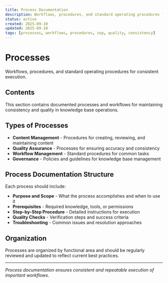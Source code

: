 ```yaml
---
title: Process Documentation
description: Workflows, procedures, and standard operating procedures for consistent execution and quality maintenance
status: active
created: 2025-09-10
updated: 2025-09-10
tags: [processes, workflows, procedures, sop, quality, consistency]
---
```


# Processes

Workflows, procedures, and standard operating procedures for consistent execution.

## Contents

This section contains documented processes and workflows for maintaining consistency and quality in knowledge base operations.

## Types of Processes

- **Content Management** - Procedures for creating, reviewing, and maintaining content
- **Quality Assurance** - Processes for ensuring accuracy and consistency
- **Workflow Management** - Standard procedures for common tasks
- **Governance** - Policies and guidelines for knowledge base management

## Process Documentation Structure

Each process should include:

- **Purpose and Scope** - What the process accomplishes and when to use it
- **Prerequisites** - Required knowledge, tools, or permissions
- **Step-by-Step Procedure** - Detailed instructions for execution
- **Quality Checks** - Verification steps and success criteria
- **Troubleshooting** - Common issues and resolution approaches

## Organization

Processes are organized by functional area and should be regularly reviewed and updated to reflect current best practices.

---

*Process documentation ensures consistent and repeatable execution of important workflows.*
